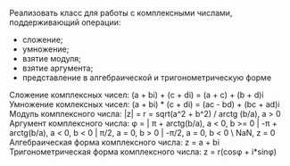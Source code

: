 Реализовать класс для работы с комплексными числами, поддерживающий операции:
* сложение;
* умножение;
* взятие модуля;
* взятие аргумента;
* представление в алгебраической и тригонометрическую форме

Сложение комплексных чисел: (a + bi) + (c + di) = (a + c) + (b + d)i
Умножение комлексных чисел: (a + bi) * (c + di) = (ac - bd) + (bc + ad)i
Модуль комплексного числа: |z| = r = sqrt(a^2 + b^2)
                                 / arctg (b/a), a > 0
Аргумент комплексного числа: φ = | π + arctg(b/a), a < 0, b >= 0
                                 | -π + arctg(b/a), a < 0, b < 0
                                 | π/2, a = 0, b > 0
                                 | -π/2, a = 0, b < 0 
                                 \ NaN, z = 0
Алгебраическая форма комплексного числа: z = a + bi
Тригонометрическая форма комплексного числа: z = r(cosφ + i*sinφ)